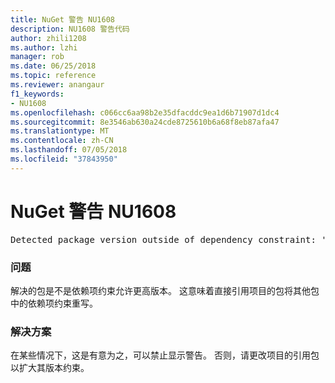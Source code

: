 ```yaml
---
title: NuGet 警告 NU1608
description: NU1608 警告代码
author: zhili1208
ms.author: lzhi
manager: rob
ms.date: 06/25/2018
ms.topic: reference
ms.reviewer: anangaur
f1_keywords:
- NU1608
ms.openlocfilehash: c066cc6aa98b2e35dfacddc9ea1d6b71907d1dc4
ms.sourcegitcommit: 8e3546ab630a24cde8725610b6a68f8eb87afa47
ms.translationtype: MT
ms.contentlocale: zh-CN
ms.lasthandoff: 07/05/2018
ms.locfileid: "37843950"
---
```

# <a name="nuget-warning-nu1608"></a>NuGet 警告 NU1608

<pre>Detected package version outside of dependency constraint: 'PackageA' 1.0.0 requires 'PackageB' (= 1.0.0) but version 'PackageB' 2.0.0 was resolved.</pre>

### <a name="issue"></a>问题
解决的包是不是依赖项约束允许更高版本。 这意味着直接引用项目的包将其他包中的依赖项约束重写。

### <a name="solution"></a>解决方案
在某些情况下，这是有意为之，可以禁止显示警告。 否则，请更改项目的引用包以扩大其版本约束。